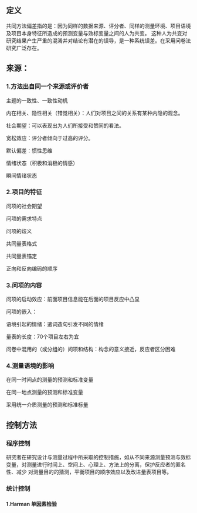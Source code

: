 ## 定义
共同方法偏差指的是：因为同样的数据来源、评分者、同样的测量环境、项目语境及项目本身特征所造成的预测变量与效标变量之间的人为共变。
这种人为共变对研究结果产生严重的混淆并对结论有潜在的误导，是一种系统误差。在采用问卷法研究广泛存在。
## 来源：
### 1.方法出自同一个来源或评价者
主题的一致性、一致性动机

内在相关、隐性相关（错觉相关）：人们对项目之间的关系有某种内隐的观念。

社会期望：可以表现出为人们所接受和赞同的看法。

宽松效应：评分者倾向于过高的评分。

默认偏差：惯性思维

情绪状态（积极和消极的情感）

瞬间情绪状态
### 2.项目的特征
问项的社会期望

问项的需求特点

问项的歧义

共同量表格式

共同量表锚定

正向和反向编码的顺序
### 3.问项的内容
问项的启动效应：前面项目信息能在后面的项目反应中凸显

问项的嵌入：

语境引起的情绪：遣词造句引发不同的情绪

量表的长度：70个项目左右为宜

问卷中混用的（或分组的）问项和结构：构念的意义接近，反应者区分困难
### 4.测量语境的影响

在同一时间点的测量的预测和标准变量

在同一地点测量的预测和标准变量

采用统一介质测量的预测和标准标量
## 控制方法
### 程序控制
研究者在研究设计与测量过程中所采取的控制措施，如从不同来源测量预测与效标变量，对测量进行时间上、空间上、心理上、方法上的分离，保护反应者的匿名性、减少
对测量目的的猜测，平衡项目的顺序效应以及改进量表项目等。
### 统计控制
#### 1.Harman 单因素检验
